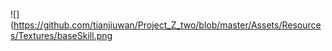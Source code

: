 
![](https://github.com/tianjiuwan/Project_Z_two/blob/master/Assets/Resources/Textures/baseSkill.png
